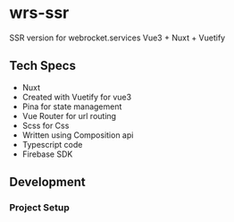 # wrs-ssr

SSR version for webrocket.services Vue3  + Nuxt + Vuetify
## Tech Specs
- Nuxt
- Created with Vuetify for vue3
- Pina for state management 
- Vue Router for url routing
- Scss for Css
- Written using Composition api
- Typescript code
- Firebase SDK

## Development
### Project Setup
